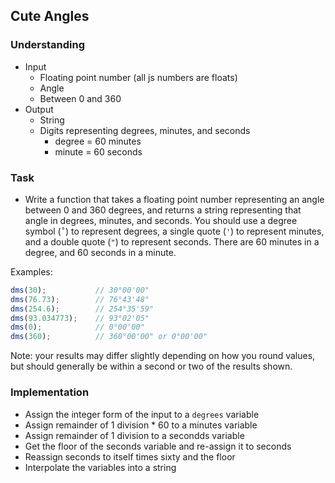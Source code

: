 ## Cute Angles

### Understanding
- Input
  + Floating point number (all js numbers are floats)
  + Angle
  + Between 0 and 360
- Output
  + String
  + Digits representing degrees, minutes, and seconds
    * degree = 60 minutes
    * minute = 60 seconds

### Task
- Write a function that takes a floating point number representing an angle between 0 and 360 degrees, and returns a string representing that angle in degrees, minutes, and seconds. You should use a degree symbol (`˚`) to represent degrees, a single quote (`'`) to represent minutes, and a double quote (`"`) to represent seconds. There are 60 minutes in a degree, and 60 seconds in a minute.

Examples:
```js
dms(30);           // 30°00'00"
dms(76.73);        // 76°43'48"
dms(254.6);        // 254°35'59"
dms(93.034773);    // 93°02'05"
dms(0);            // 0°00'00"
dms(360);          // 360°00'00" or 0°00'00"
```

Note: your results may differ slightly depending on how you round values, but should generally be within a second or two of the results shown.

### Implementation
- Assign the integer form of the input to a `degrees` variable
- Assign remainder of 1 division * 60 to a minutes variable
- Assign remainder of 1 division to a secondds variable
- Get the floor of the seconds variable and re-assign it to seconds
- Reassign seconds to itself times sixty and the floor
- Interpolate the variables into a string